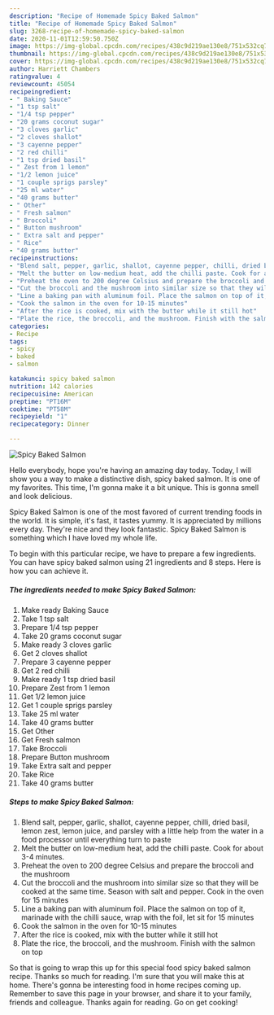 ```yaml
---
description: "Recipe of Homemade Spicy Baked Salmon"
title: "Recipe of Homemade Spicy Baked Salmon"
slug: 3268-recipe-of-homemade-spicy-baked-salmon
date: 2020-11-01T12:59:50.750Z
image: https://img-global.cpcdn.com/recipes/438c9d219ae130e8/751x532cq70/spicy-baked-salmon-recipe-main-photo.jpg
thumbnail: https://img-global.cpcdn.com/recipes/438c9d219ae130e8/751x532cq70/spicy-baked-salmon-recipe-main-photo.jpg
cover: https://img-global.cpcdn.com/recipes/438c9d219ae130e8/751x532cq70/spicy-baked-salmon-recipe-main-photo.jpg
author: Harriett Chambers
ratingvalue: 4
reviewcount: 45054
recipeingredient:
- " Baking Sauce"
- "1 tsp salt"
- "1/4 tsp pepper"
- "20 grams coconut sugar"
- "3 cloves garlic"
- "2 cloves shallot"
- "3 cayenne pepper"
- "2 red chilli"
- "1 tsp dried basil"
- " Zest from 1 lemon"
- "1/2 lemon juice"
- "1 couple sprigs parsley"
- "25 ml water"
- "40 grams butter"
- " Other"
- " Fresh salmon"
- " Broccoli"
- " Button mushroom"
- " Extra salt and pepper"
- " Rice"
- "40 grams butter"
recipeinstructions:
- "Blend salt, pepper, garlic, shallot, cayenne pepper, chilli, dried basil, lemon zest, lemon juice, and parsley with a little help from the water in a food processor until everything turn to paste"
- "Melt the butter on low-medium heat, add the chilli paste. Cook for about 3-4 minutes."
- "Preheat the oven to 200 degree Celsius and prepare the broccoli and the mushroom"
- "Cut the broccoli and the mushroom into similar size so that they will be cooked at the same time. Season with salt and pepper. Cook in the oven for 15 minutes"
- "Line a baking pan with aluminum foil. Place the salmon on top of it, marinade with the chilli sauce, wrap with the foil, let sit for 15 minutes"
- "Cook the salmon in the oven for 10-15 minutes"
- "After the rice is cooked, mix with the butter while it still hot"
- "Plate the rice, the broccoli, and the mushroom. Finish with the salmon on top"
categories:
- Recipe
tags:
- spicy
- baked
- salmon

katakunci: spicy baked salmon 
nutrition: 142 calories
recipecuisine: American
preptime: "PT16M"
cooktime: "PT58M"
recipeyield: "1"
recipecategory: Dinner

---
```



![Spicy Baked Salmon](https://img-global.cpcdn.com/recipes/438c9d219ae130e8/751x532cq70/spicy-baked-salmon-recipe-main-photo.jpg)

Hello everybody, hope you're having an amazing day today. Today, I will show you a way to make a distinctive dish, spicy baked salmon. It is one of my favorites. This time, I'm gonna make it a bit unique. This is gonna smell and look delicious.



Spicy Baked Salmon is one of the most favored of current trending foods in the world. It is simple, it's fast, it tastes yummy. It is appreciated by millions every day. They're nice and they look fantastic. Spicy Baked Salmon is something which I have loved my whole life.


To begin with this particular recipe, we have to prepare a few ingredients. You can have spicy baked salmon using 21 ingredients and 8 steps. Here is how you can achieve it.

<!--inarticleads1-->

##### The ingredients needed to make Spicy Baked Salmon:

1. Make ready  Baking Sauce
1. Take 1 tsp salt
1. Prepare 1/4 tsp pepper
1. Take 20 grams coconut sugar
1. Make ready 3 cloves garlic
1. Get 2 cloves shallot
1. Prepare 3 cayenne pepper
1. Get 2 red chilli
1. Make ready 1 tsp dried basil
1. Prepare  Zest from 1 lemon
1. Get 1/2 lemon juice
1. Get 1 couple sprigs parsley
1. Take 25 ml water
1. Take 40 grams butter
1. Get  Other
1. Get  Fresh salmon
1. Take  Broccoli
1. Prepare  Button mushroom
1. Take  Extra salt and pepper
1. Take  Rice
1. Take 40 grams butter




<!--inarticleads2-->

##### Steps to make Spicy Baked Salmon:

1. Blend salt, pepper, garlic, shallot, cayenne pepper, chilli, dried basil, lemon zest, lemon juice, and parsley with a little help from the water in a food processor until everything turn to paste
1. Melt the butter on low-medium heat, add the chilli paste. Cook for about 3-4 minutes.
1. Preheat the oven to 200 degree Celsius and prepare the broccoli and the mushroom
1. Cut the broccoli and the mushroom into similar size so that they will be cooked at the same time. Season with salt and pepper. Cook in the oven for 15 minutes
1. Line a baking pan with aluminum foil. Place the salmon on top of it, marinade with the chilli sauce, wrap with the foil, let sit for 15 minutes
1. Cook the salmon in the oven for 10-15 minutes
1. After the rice is cooked, mix with the butter while it still hot
1. Plate the rice, the broccoli, and the mushroom. Finish with the salmon on top




So that is going to wrap this up for this special food spicy baked salmon recipe. Thanks so much for reading. I'm sure that you will make this at home. There's gonna be interesting food in home recipes coming up. Remember to save this page in your browser, and share it to your family, friends and colleague. Thanks again for reading. Go on get cooking!

